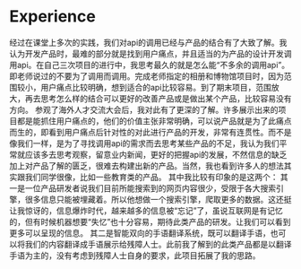 # Experience
经过在课堂上多次的实践，我们对api的调用已经与产品的结合有了大致了解。我认为开发产品时，最难的部分就是找到用户痛点，并且适当的为产品的设计开发调用api。在自己三次项目的进行中，我思考最久的就是怎么能“不多余的调用api”。即老师说过的不要为了调用而调用。完成老师指定的相册和博物馆项目时，因为范围较小，用户痛点比较明确，想到适合的api比较容易。到了期末项目，范围放大，再去思考怎么样的结合可以更好的改善产品或是做出某个产品，比较容易没有方向。
参观了海外人才交流大会后，我对此有了更深的了解。许多展示出来的项目都是能抓住用户痛点的，他们的价值主张非常明确，可以说产品就是为了此痛点而生的，即看到用户痛点后针对性的对此进行产品的开发，非常有连贯性。而不是像我们一样，是为了寻找调用api的需求而去思考某些产品的不足，我认为我们平常就应该多去思考观察，留意业内新闻，更好的把握api的发展，不然信息的缺乏加上对产品了解的匮乏，很难去构建出新的产品。当然，我也看到许多人的想法其实跟我们同学很像，比如一些教育类的产品。
其中我比较有印象的是这两个：
其一是一位产品研发者说我们目前所能搜索到的网页内容很少，受限于各大搜索引擎，很多信息只能被埋藏着。所以他想做一个搜索引擎，爬取更多的数据。这还挺让我惊讶的，信息爆炸时代，越来越多的信息被“忘记”了，虽说互联网是有记忆的，但有时候机器想要“失忆”也十分容易，期待此类产品的研发。让我们可以看到更多可以呈现的信息。
其二是智能双向的手语翻译系统，既可以翻译手语，也可以将我们的内容翻译成手语展示给残障人士。此前我了解到的此类产品都是以翻译手语为主的，没有考虑到残障人士自身的要求，此项目拓展了我的思路。

